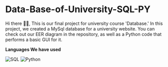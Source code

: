 # Data-Base-of-University-SQL-PY

Hi there 👋🏻,
This is our final project for university course 'Database.' In this project, we created a MySql database for a university website. You can check out our EER diagram in the repository, as well as a Python code that performs a basic GUI for it.



**Languages We have used**

![SQL](https://img.shields.io/badge/-SQL-000000?style=flat&logo=MySQL)
![Python](https://img.shields.io/badge/-Python-000000?style=flat&logo=python)
